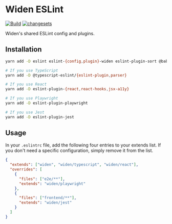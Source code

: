 # Widen ESLint

[![Build](https://github.com/Widen/eslint-config/actions/workflows/build.yml/badge.svg)](https://github.com/Widen/eslint-config/actions/workflows/build.yml)
[![changesets](https://img.shields.io/badge/maintained%20with-changesets-blue)](https://github.com/atlassian/changesets)

Widen's shared ESLint config and plugins.

## Installation

```bash
yarn add -D eslint eslint-{config,plugin}-widen eslint-plugin-sort @babel/{core,eslint-parser}

# If you use TypeScript
yarn add -D @typescript-eslint/{eslint-plugin,parser}

# If you use React
yarn add -D eslint-plugin-{react,react-hooks,jsx-a11y}

# If you use Playwright
yarn add -D eslint-plugin-playwright

# If you use Jest
yarn add -D eslint-plugin-jest
```

## Usage

In your `.eslintrc` file, add the following four entries to your extends list.
If you don't need a specific configuration, simply remove it from the list.

```json
{
  "extends": ["widen", "widen/typescript", "widen/react"],
  "overrides": [
    {
      "files": ["e2e/**"],
      "extends": "widen/playwright"
    },
    {
      "files": ["frontend/**"],
      "extends": "widen/jest"
    }
  ]
}
```

